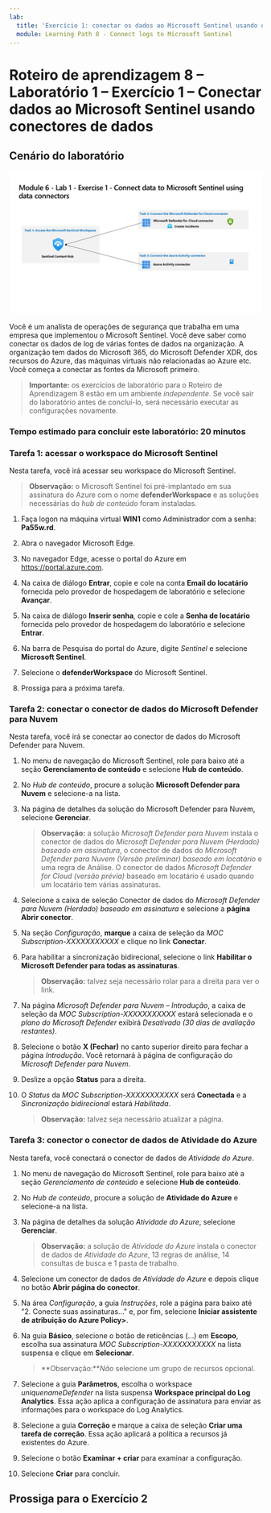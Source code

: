 ```yaml
---
lab:
  title: 'Exercício 1: conectar os dados ao Microsoft Sentinel usando os conectores de dados'
  module: Learning Path 8 - Connect logs to Microsoft Sentinel
---
```


# Roteiro de aprendizagem 8 – Laboratório 1 – Exercício 1 – Conectar dados ao Microsoft Sentinel usando conectores de dados

## Cenário do laboratório

![Visão geral do laboratório.](../Media/SC-200-Lab_Diagrams_Mod6_L1_Ex1.png)

Você é um analista de operações de segurança que trabalha em uma empresa que implementou o Microsoft Sentinel. Você deve saber como conectar os dados de log de várias fontes de dados na organização. A organização tem dados do Microsoft 365, do Microsoft Defender XDR, dos recursos do Azure, das máquinas virtuais não relacionadas ao Azure etc. Você começa a conectar as fontes da Microsoft primeiro.

>**Importante:** os exercícios de laboratório para o Roteiro de Aprendizagem 8 estão em um ambiente *independente*. Se você sair do laboratório antes de concluí-lo, será necessário executar as configurações novamente.

### Tempo estimado para concluir este laboratório: 20 minutos

### Tarefa 1: acessar o workspace do Microsoft Sentinel

Nesta tarefa, você irá acessar seu workspace do Microsoft Sentinel.

>**Observação:** o Microsoft Sentinel foi pré-implantado em sua assinatura do Azure com o nome **defenderWorkspace** e as soluções necessárias do *hub de conteúdo* foram instaladas.

1. Faça logon na máquina virtual **WIN1** como Administrador com a senha: **Pa55w.rd**.  

1. Abra o navegador Microsoft Edge.

1. No navegador Edge, acesse o portal do Azure em <https://portal.azure.com>.

1. Na caixa de diálogo **Entrar**, copie e cole na conta **Email do locatário** fornecida pelo provedor de hospedagem de laboratório e selecione **Avançar**.

1. Na caixa de diálogo **Inserir senha**, copie e cole a **Senha de locatário** fornecida pelo provedor de hospedagem do laboratório e selecione **Entrar**.

1. Na barra de Pesquisa do portal do Azure, digite *Sentinel* e selecione **Microsoft Sentinel**.

1. Selecione o **defenderWorkspace** do Microsoft Sentinel.

1. Prossiga para a próxima tarefa.

### Tarefa 2: conectar o conector de dados do Microsoft Defender para Nuvem

Nesta tarefa, você irá se conectar ao conector de dados do Microsoft Defender para Nuvem.

1. No menu de navegação do Microsoft Sentinel, role para baixo até a seção **Gerenciamento de conteúdo** e selecione **Hub de conteúdo**.

1. No *Hub de conteúdo*, procure a solução **Microsoft Defender para Nuvem** e selecione-a na lista.

1. Na página de detalhes da solução do Microsoft Defender para Nuvem, selecione **Gerenciar**.

    >**Observação:** a solução *Microsoft Defender para Nuvem* instala o conector de dados do *Microsoft Defender para Nuvem (Herdado) baseado em assinatura*, o conector de dados do *Microsoft Defender para Nuvem (Versão preliminar) baseado em locatário* e uma regra de Análise. O conector de dados *Microsoft Defender for Cloud (versão prévia)* baseado em locatário é usado quando um locatário tem várias assinaturas.

1. Selecione a caixa de seleção Conector de dados do *Microsoft Defender para Nuvem (Herdado) baseado em assinatura* e selecione a **página Abrir conector**.

1. Na seção *Configuração*, **marque** a caixa de seleção da *MOC Subscription-XXXXXXXXXXX* e clique no link **Conectar**.

1. Para habilitar a sincronização bidirecional, selecione o link **Habilitar o Microsoft Defender para todas as assinaturas**.

    >**Observação:** talvez seja necessário rolar para a direita para ver o link.

1. Na página *Microsoft Defender para Nuvem – Introdução*, a caixa de seleção da *MOC Subscription-XXXXXXXXXXX* estará selecionada e o *plano do Microsoft Defender* exibirá *Desativado (30 dias de avaliação restantes)*.

1. Selecione o botão **X (Fechar)** no canto superior direito para fechar a página *Introdução*. Você retornará à página de configuração do *Microsoft Defender para Nuvem*.

1. Deslize a opção **Status** para a direita.

1. O *Status* da *MOC Subscription-XXXXXXXXXXX* será **Conectada** e a *Sincronização bidirecional* estará *Habilitada*.

    >**Observação:** talvez seja necessário atualizar a página.

### Tarefa 3: conector o conector de dados de Atividade do Azure

Nesta tarefa, você conectará o conector de dados de *Atividade do Azure*.

1. No menu de navegação do Microsoft Sentinel, role para baixo até a seção *Gerenciamento de conteúdo* e selecione **Hub de conteúdo**.

1. No *Hub de conteúdo*, procure a solução de **Atividade do Azure** e selecione-a na lista.

1. Na página de detalhes da solução *Atividade do Azure*, selecione **Gerenciar**.

    >**Observação:** a solução de *Atividade do Azure* instala o conector de dados de *Atividade do Azure*, 13 regras de análise, 14 consultas de busca e 1 pasta de trabalho.

1. Selecione um conector de dados de *Atividade do Azure* e depois clique no botão **Abrir página do conector**.

1. Na área *Configuração*, a guia *Instruções*, role a página para baixo até "2. Conecte suas assinaturas..." e, por fim, selecione **Iniciar assistente de atribuição do Azure Policy>**.

1. Na guia **Básico**, selecione o botão de reticências (...) em **Escopo**, escolha sua assinatura *MOC Subscription-XXXXXXXXXXX* na lista suspensa e clique em **Selecionar**.

    >**Observação:***Não* selecione um grupo de recursos opcional.

1. Selecione a guia **Parâmetros**, escolha o workspace *uniquenameDefender* na lista suspensa **Workspace principal do Log Analytics**. Essa ação aplica a configuração de assinatura para enviar as informações para o workspace do Log Analytics.

1. Selecione a guia **Correção** e marque a caixa de seleção **Criar uma tarefa de correção**. Essa ação aplicará a política a recursos já existentes do Azure.

1. Selecione o botão **Examinar + criar** para examinar a configuração.

1. Selecione **Criar** para concluir.

## Prossiga para o Exercício 2
